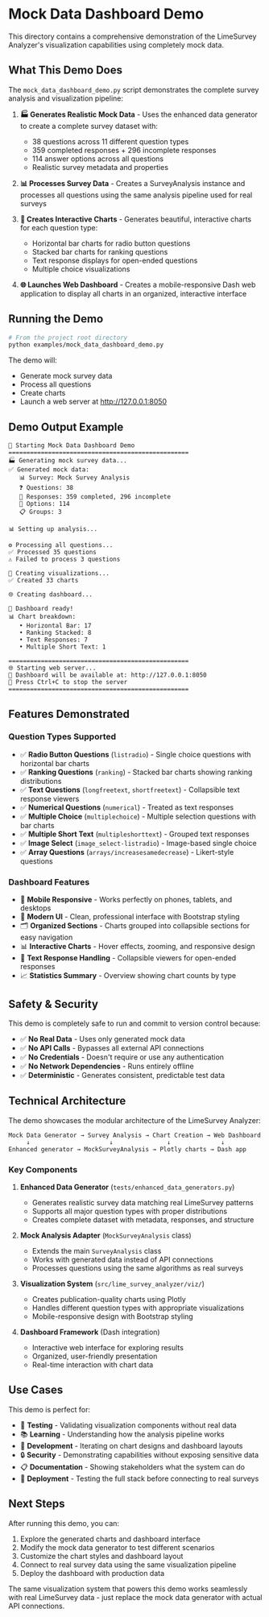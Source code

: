 # Mock Data Dashboard Demo

This directory contains a comprehensive demonstration of the LimeSurvey Analyzer's visualization capabilities using completely mock data.

## What This Demo Does

The `mock_data_dashboard_demo.py` script demonstrates the complete survey analysis and visualization pipeline:

1. **🏭 Generates Realistic Mock Data** - Uses the enhanced data generator to create a complete survey dataset with:
   - 38 questions across 11 different question types
   - 359 completed responses + 296 incomplete responses  
   - 114 answer options across all questions
   - Realistic survey metadata and properties

2. **📊 Processes Survey Data** - Creates a SurveyAnalysis instance and processes all questions using the same analysis pipeline used for real surveys

3. **🎨 Creates Interactive Charts** - Generates beautiful, interactive charts for each question type:
   - Horizontal bar charts for radio button questions
   - Stacked bar charts for ranking questions  
   - Text response displays for open-ended questions
   - Multiple choice visualizations

4. **🌐 Launches Web Dashboard** - Creates a mobile-responsive Dash web application to display all charts in an organized, interactive interface

## Running the Demo

```bash
# From the project root directory
python examples/mock_data_dashboard_demo.py
```

The demo will:
- Generate mock survey data
- Process all questions  
- Create charts
- Launch a web server at http://127.0.0.1:8050

## Demo Output Example

```
🚀 Starting Mock Data Dashboard Demo
==================================================
🏭 Generating mock survey data...
✅ Generated mock data:
   📊 Survey: Mock Survey Analysis
   ❓ Questions: 38
   📝 Responses: 359 completed, 296 incomplete  
   🎯 Options: 114
   📋 Groups: 3

📊 Setting up analysis...

⚙️ Processing all questions...
✅ Processed 35 questions
⚠️ Failed to process 3 questions

🎨 Creating visualizations...
✅ Created 33 charts

🌐 Creating dashboard...

🎉 Dashboard ready!
📊 Chart breakdown:
   • Horizontal Bar: 17
   • Ranking Stacked: 8  
   • Text Responses: 7
   • Multiple Short Text: 1

==================================================
🌐 Starting web server...
📱 Dashboard will be available at: http://127.0.0.1:8050
🛑 Press Ctrl+C to stop the server
==================================================
```

## Features Demonstrated

### Question Types Supported
- ✅ **Radio Button Questions** (`listradio`) - Single choice questions with horizontal bar charts
- ✅ **Ranking Questions** (`ranking`) - Stacked bar charts showing ranking distributions  
- ✅ **Text Questions** (`longfreetext`, `shortfreetext`) - Collapsible text response viewers
- ✅ **Numerical Questions** (`numerical`) - Treated as text responses
- ✅ **Multiple Choice** (`multiplechoice`) - Multiple selection questions with bar charts
- ✅ **Multiple Short Text** (`multipleshorttext`) - Grouped text responses
- ✅ **Image Select** (`image_select-listradio`) - Image-based single choice
- ✅ **Array Questions** (`arrays/increasesamedecrease`) - Likert-style questions

### Dashboard Features
- 📱 **Mobile Responsive** - Works perfectly on phones, tablets, and desktops
- 🎨 **Modern UI** - Clean, professional interface with Bootstrap styling
- 🗂️ **Organized Sections** - Charts grouped into collapsible sections for easy navigation
- 📊 **Interactive Charts** - Hover effects, zooming, and responsive design
- 📝 **Text Response Handling** - Collapsible viewers for open-ended responses
- 📈 **Statistics Summary** - Overview showing chart counts by type

## Safety & Security

This demo is completely safe to run and commit to version control because:

- ✅ **No Real Data** - Uses only generated mock data
- ✅ **No API Calls** - Bypasses all external API connections  
- ✅ **No Credentials** - Doesn't require or use any authentication
- ✅ **No Network Dependencies** - Runs entirely offline
- ✅ **Deterministic** - Generates consistent, predictable test data

## Technical Architecture

The demo showcases the modular architecture of the LimeSurvey Analyzer:

```
Mock Data Generator → Survey Analysis → Chart Creation → Web Dashboard
     ↓                      ↓               ↓              ↓
Enhanced generator → MockSurveyAnalysis → Plotly charts → Dash app
```

### Key Components

1. **Enhanced Data Generator** (`tests/enhanced_data_generators.py`)
   - Generates realistic survey data matching real LimeSurvey patterns
   - Supports all major question types with proper distributions
   - Creates complete dataset with metadata, responses, and structure

2. **Mock Analysis Adapter** (`MockSurveyAnalysis` class)
   - Extends the main `SurveyAnalysis` class
   - Works with generated data instead of API connections
   - Processes questions using the same algorithms as real surveys

3. **Visualization System** (`src/lime_survey_analyzer/viz/`)
   - Creates publication-quality charts using Plotly
   - Handles different question types with appropriate visualizations
   - Mobile-responsive design with Bootstrap styling

4. **Dashboard Framework** (Dash integration)
   - Interactive web interface for exploring results
   - Organized, user-friendly presentation
   - Real-time interaction with chart data

## Use Cases

This demo is perfect for:

- 🧪 **Testing** - Validating visualization components without real data
- 📚 **Learning** - Understanding how the analysis pipeline works
- 🎨 **Development** - Iterating on chart designs and dashboard layouts
- 🔒 **Security** - Demonstrating capabilities without exposing sensitive data
- 📋 **Documentation** - Showing stakeholders what the system can do
- 🚀 **Deployment** - Testing the full stack before connecting to real surveys

## Next Steps

After running this demo, you can:

1. Explore the generated charts and dashboard interface
2. Modify the mock data generator to test different scenarios
3. Customize the chart styles and dashboard layout
4. Connect to real survey data using the same visualization pipeline
5. Deploy the dashboard with production data

The same visualization system that powers this demo works seamlessly with real LimeSurvey data - just replace the mock data generator with actual API connections. 